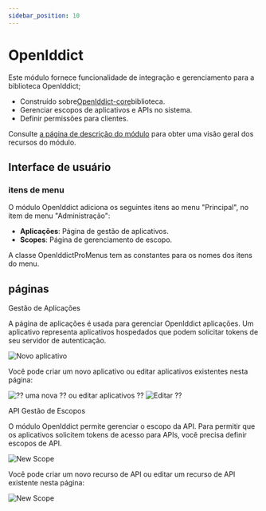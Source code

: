 ```yaml
---
sidebar_position: 10
---
```


# OpenIddict

Este módulo fornece funcionalidade de integração e gerenciamento para a biblioteca OpenIddict;

- Construído sobre[OpenIddict-core](https://github.com/openiddict/openiddict-core "")biblioteca.
- Gerenciar escopos de aplicativos e APIs no sistema.
- Definir permissões para clientes.

Consulte [a página de descrição do módulo](https://commercial.abp.io/modules/Volo.OpenIddict "") para obter uma visão geral dos recursos do módulo.
## Interface de usuário
### itens de menu
O módulo OpenIddict adiciona os seguintes itens ao menu "Principal", no item de menu "Administração":

- **Aplicações**: Página de gestão de aplicativos.
- **Scopes**: Página de gerenciamento de escopo.

A classe OpenIddictProMenus tem as constantes para os nomes dos itens do menu.
## páginas
Gestão de Aplicações

A página de aplicações é usada para gerenciar OpenIddict aplicações. Um aplicativo representa aplicativos hospedados que podem solicitar tokens de seu servidor de autenticação.

![Novo aplicativo](https://raw.githubusercontent.com/Wai-Technologies/raaghu-docs/development/raaghu/docs/en/images/appliaction.png)


Você pode criar um novo aplicativo ou editar aplicativos existentes nesta página:

![⁇  uma nova ⁇  ou editar aplicativos ⁇](https://raw.githubusercontent.com/Wai-Technologies/raaghu-docs/development/raaghu/docs/en/images/appliaction-new.png) ![Editar ⁇](https://raw.githubusercontent.com/Wai-Technologies/raaghu-docs/development/raaghu/docs/en/images/appliaction-edit.png)


API Gestão de Escopos

O módulo OpenIddict permite gerenciar o escopo da API. Para permitir que os aplicativos solicitem tokens de acesso para APIs, você precisa definir escopos de API.

![New Scope](https://raw.githubusercontent.com/Wai-Technologies/raaghu-docs/development/raaghu/docs/en/images/scope.png)

Você pode criar um novo recurso de API ou editar um recurso de API existente nesta página:

![New Scope](https://raw.githubusercontent.com/Wai-Technologies/raaghu-docs/development/raaghu/docs/en/images/scope-edit.png)
